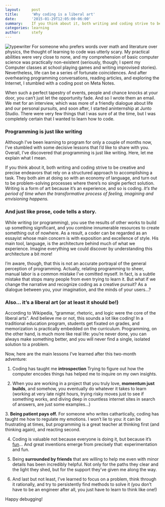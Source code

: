 ```yaml
---
layout:     post
title:      'Why coding is a liberal art'
date:       '2015-01-29T12:05:00-06:00'
summary:    If you think about it, both writing and coding strive to be creative and precise endeavors that rely on a structured approach to accomplishing a task. What else do they have in common? Read more here...
categories: learning
author:     stefy
---
```

![typewriter](http://31.media.tumblr.com/bd79daff70ee05adfa01bb2a95baf1ee/tumblr_inline_niy7n7NXaT1sa3u4l.jpg)
For someone who prefers words over math and literature over physics, the thought of learning to code was utterly scary. My practical abilities were very close to none, and my comprehension of basic computer science was practically non-existent (seriously, though; I spent my Computer classes at school playing games and writing improvised stories). Nevertheless, life can be a series of fortunate coincidences. And after overhearing programming conversations, reading articles, and exploring the Internet, I stumbled with a coding post on Meta Notes.

When such a perfect tapestry of events, people and chance knocks at your door, you can’t just let the opportunity fade. And so I wrote them an email. We met for an interview, which was more of a friendly dialogue about life and our personal pursuits, and soon after, I started aninternship at Junto Studio. There were very few things that I was sure of at the
time, but I was completely certain that I wanted to learn how to code.

### Programming is just like writing 

Although I’ve been learning to program for only a
couple of months now, I’ve stumbled with some decisive lessons that I’d like to
share with you. Overall, I’ve discovered that programming is just like writing. Here, let me explain what I mean. 

If you think about it, both writing and coding strive
to be creative and precise endeavors that rely on a structured approach to
accomplishing a task. They both aim at doing so with an economy of language,
and turn out to be problem-solving processes where there’s no single perfect
solution. Writing is a form of art because it’s
an experience, and so is coding. _It’s the period of time when the transformative process of feeling, imagining and
envisioning happens._

### And just like prose, code tells a story. 

While writing (or programming), you use the results of
other works to build up something significant, and you combine innumerable
resources to create something out of nowhere. As a result, a coder can be
regarded as an essayist whose main concern is with exposition and excellence of
style. His main tool, language, is the architecture behind much of what we
experience. Imagine everything we could discover by understanding this
architecture a bit more! 

I’m aware, though, that this is not an accurate portrayal
of the general perception of programming. Actually, relating
programming to sheer, manual labor is a common mistake I’ve comitted myself. In
fact, is a subtle mistake that stops many people from even trying to learn it. But what if we change the narrative and recognize coding as a creative
pursuit? As a dialogue between you, your imagination, and the minds of your
users…? 

### Also… it’s a liberal art (or at least it should be!)

According to Wikipedia, “grammar, rhetoric, and logic
were the core of the liberal arts”. And believe me or not, this sounds a lot
like coding! In a traditional education program, students get fixated on
grades, and memorization is practically embedded on the curriculum. Programming,
on the other hand, is much more like real life: you’re never done, you can
always make something better, and you will never find a single, isolated
solution to a problem.

Now, here are the main lessons I’ve learned after this
two-month adventure: 

1. Coding has taught me **introspection** Trying to figure out how
the computer encodes things has helped me to inquire on my own insights. 

2. When you are working in
a project that you truly love, **momentum just
builds**, and somehow, you eventually do whatever it takes to learn (working
at very late night hours, trying risky moves just to see if something works,
and diving deep in countless internet sites in search of answers, are just some
examples…) 

3. **Being patient pays off.** For someone who
writes cathartically, coding has taught me how to regulate my emotions. I won’t
lie to you: it can be frustrating at times, but programming is a great teacher
at thinking first (and thinking again), and reacting second. 

4. Coding is valuable not
because everyone is doing it, but because it’s
[fun](http://www.metanot.es/hacking-the-prototype-mindset-fun-fail-fast)…
And great inventions emerge from precisely that: experimentation and fun. 

5. Being **surrounded by friends** that are willing
to help me even with minor details has been incredibly helpful.  Not only for the paths they clear and the
light they shed, but for the support they’ve given me along the way. 

6. And last but not least, I’ve
learned to focus on a problem, think through it rationally, and try to
persistently find methods to solve it (you don’t have to be an engineer after
all, you just have to learn to think like one!) 

Happy debugging!
